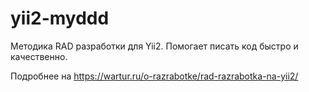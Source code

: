 # yii2-myddd
Методика RAD разработки для Yii2.
Помогает писать код быстро и качественно.

Подробнее на https://wartur.ru/o-razrabotke/rad-razrabotka-na-yii2/
